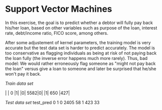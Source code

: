 # Support Vector Machines

In this exercise, the goal is to predict whether a debtor will fully pay back his/her loan, based on other variables such as purpose of the loan, interest rate, debt/income ratio, FICO score, among others.

After some adjustement of kernel parameters, the training model is very accurate but the test data set is harder to predict accurately.
The model is too conservative as flagging individuals as being at risk of not paying back the loan fully (the inverse error happens much more rarely).
Thus, bad model: We would rather erroneously flag someone as "might not pay back the loan" versus give a loan to someone and later be surprised that he/she won't pay it back.

*Train data set*
   
 | | 0   |1|
 |0| 5582|0|
 |1| 650 |427|
  
  *Test data set*
    test_pred
       0    1
  0 2405   58
  1  423   33
